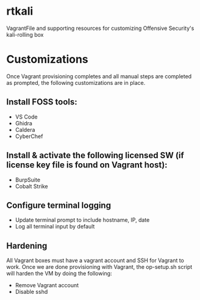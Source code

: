 # rtkali
VagrantFile and supporting resources for customizing Offensive Security's kali-rolling box

# Customizations
Once Vagrant provisioning completes and all manual steps are completed as prompted, the following customizations are in place.

## Install FOSS tools:
  - VS Code
  - Ghidra
  - Caldera
  - CyberChef
  
## Install & activate the following licensed SW (if license key file is found on Vagrant host):
  - BurpSuite
  - Cobalt Strike
  
## Configure terminal logging
  - Update terminal prompt to include hostname, IP, date
  - Log all terminal input by default
  
## Hardening
All Vagrant boxes must have a vagrant account and SSH for Vagrant to work. Once we are done provisioning with Vagrant, the op-setup.sh script will harden the VM by doing the following:
  - Remove Vagrant account
  - Disable sshd
